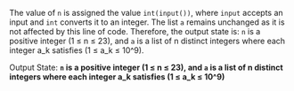 The value of `n` is assigned the value `int(input())`, where `input` accepts an input and `int` converts it to an integer. The list `a` remains unchanged as it is not affected by this line of code. Therefore, the output state is: `n` is a positive integer (1 ≤ n ≤ 23), and `a` is a list of n distinct integers where each integer a_k satisfies (1 ≤ a_k ≤ 10^9).

Output State: **`n` is a positive integer (1 ≤ n ≤ 23), and `a` is a list of n distinct integers where each integer a_k satisfies (1 ≤ a_k ≤ 10^9)**